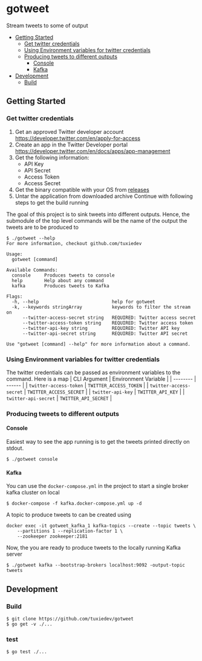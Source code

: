 # gotweet

Stream tweets to some of output

* [Getting Started](#getting-started)
  * [Get twitter credentials](#get-twitter-credentials)
  * [Using Environment variables for twitter credentials](#using-environment-variables-for-twitter-credentials)
  * [Producing tweets to different outputs](#producing-tweets-to-different-outputs)
    * [Console](#console)
    * [Kafka](#kafka)
* [Development](#development)
    * [Build](#build)


## Getting Started
### Get twitter credentials

1. Get an approved Twitter developer account https://developer.twitter.com/en/apply-for-access
2. Create an app in the Twitter Developer portal https://developer.twitter.com/en/docs/apps/app-management
3. Get the following information:
    * API Key
    * API Secret
    * Access Token
    * Access Secret
4. Get the binary compatible with your OS from [releases](https://github.com/tuxiedev/gotweet/releases/)
5. Untar the application from downloaded archive
Continue with following steps to get the build running

The goal of this project is to sink tweets into different outputs. Hence, the submodule of the top level commands will be the name of the output the tweets are to be produced to

```
$ ./gotweet --help
For more information, checkout github.com/tuxiedev

Usage:
  gotweet [command]

Available Commands:
  console     Produces tweets to console
  help        Help about any command
  kafka       Produces tweets to Kafka

Flags:
  -h, --help                           help for gotweet
  -k, --keywords stringArray           keywords to filter the stream on
      --twitter-access-secret string   REQUIRED: Twitter access secret
      --twitter-access-token string    REQUIRED: Twitter access token
      --twitter-api-key string         REQUIRED: Twitter API key
      --twitter-api-secret string      REQUIRED: Twitter API secret

Use "gotweet [command] --help" for more information about a command.
```

### Using Environment variables for twitter credentials
The twitter credentials can be passed as environment variables to the command. Here is a map
| CLI Argument | Environment Variable |
| -------- | ------ |
| `twitter-access-token` | `TWITTER_ACCESS_TOKEN` | 
| `twitter-access-secret` | `TWITTER_ACCESS_SECRET` | 
| `twitter-api-key` | `TWITTER_API_KEY` | 
| `twitter-api-secret` | `TWITTER_API_SECRET` |  

### Producing tweets to different outputs
#### Console
Easiest way to see the app running is to get the tweets printed directly on stdout.
```
$ ./gotweet console
```
#### Kafka
You can use the `docker-compose.yml` in the project to start a single broker kafka cluster on local
```
$ docker-compose -f kafka.docker-compose.yml up -d 
```
A topic to produce tweets to can be created using 
```
docker exec -it gotweet_kafka_1 kafka-topics --create --topic tweets \
    --partitions 1 --replication-factor 1 \
    --zookeeper zookeeper:2181
```
Now, the you are ready to produce tweets to the locally running Kafka server
```
$ ./gotweet kafka --bootstrap-brokers localhost:9092 -output-topic tweets
```

## Development
### Build
```
$ git clone https://github.com/tuxiedev/gotweet
$ go get -v ./...
```
### test
```
$ go test ./...
```

